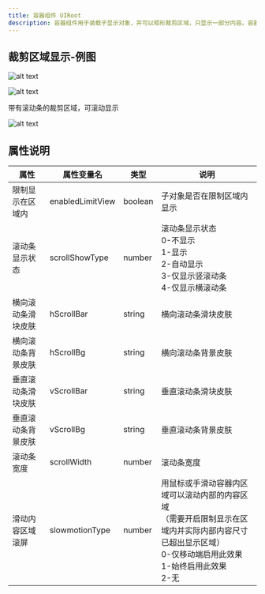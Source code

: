 ```yaml
---
title: 容器组件 UIRoot
description: 容器组件用于装载子显示对象，并可以矩形裁剪区域，只显示一部分内容。容器内的子对象会受到该容器的位置、旋转等影响。
---
```


## 裁剪区域显示-例图

![alt text](https://assbak.gcw.wiki/gcw/image/zh_hans/getting-started/13.interface/4.uiroot/image.png)

![alt text](https://assbak.gcw.wiki/gcw/image/zh_hans/getting-started/13.interface/4.uiroot/image-1.png)

带有滚动条的裁剪区域，可滚动显示

![alt text](https://assbak.gcw.wiki/gcw/image/zh_hans/getting-started/13.interface/4.uiroot/image-2.png)

## 属性说明

| 属性               | 属性变量名       | 类型    | 说明                                                                                                                                                               |
| ------------------ | ---------------- | ------- | ------------------------------------------------------------------------------------------------------------------------------------------------------------------ |
| 限制显示在区域内   | enabledLimitView | boolean | 子对象是否在限制区域内显示                                                                                                                                         |
| 滚动条显示状态     | scrollShowType   | number  | 滚动条显示状态<br>0-不显示<br>1-显示<br>2-自动显示<br>3-仅显示竖滚动条<br>4-仅显示横滚动条                                                                         |
| 横向滚动条滑块皮肤 | hScrollBar       | string  | 横向滚动条滑块皮肤                                                                                                                                                 |
| 横向滚动条背景皮肤 | hScrollBg        | string  | 横向滚动条背景皮肤                                                                                                                                                 |
| 垂直滚动条滑块皮肤 | vScrollBar       | string  | 垂直滚动条滑块皮肤                                                                                                                                                 |
| 垂直滚动条背景皮肤 | vScrollBg        | string  | 垂直滚动条背景皮肤                                                                                                                                                 |
| 滚动条宽度         | scrollWidth      | number  | 滚动条宽度                                                                                                                                                         |
| 滑动内容区域滚屏   | slowmotionType   | number  | 用鼠标或手滑动容器内区域可以滚动内部的内容区域<br>（需要开启限制显示在区域内并实际内部内容尺寸已超出显示区域）<br>0-仅移动端启用此效果<br>1-始终启用此效果<br>2-无 |

<!-- ## 参考-API

- API-单机版-容器组件:UIRoot
- API-网络版-容器组件:UIRoot -->
